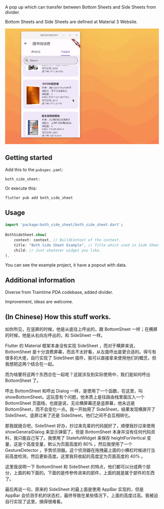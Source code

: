 A pop up which can transfer between Bottom Sheets and Side Sheets from divider.

Bottom Sheets and Side Sheets are defined at Material 3 Website.

![A example](showcase/both.side.sheet.gif)

## Getting started

Add this to the `pubspec.yaml`:

```
both_side_sheet: 
```

Or execute this:

```
flutter pub add both_side_sheet
```

## Usage

```dart
import 'package:both_side_sheet/both_side_sheet.dart';

BothSideSheet.show(
    context: context, // BuildContext of the context.
    title: "Both Side Sheet Example", // Title which used in Side Sheets. 
    child: // Just whatever widget you like.
),
```

You can see the example project, it have a popout with data.

## Additional information

Diverse from Traintime PDA codebase, added divider.

Improvement, ideas are welcome.

## (In Chinese) How this stuff works.

如你所见，在竖屏的时候，他是从底往上呼出的，跟 BottomSheet 一样；在横屏的时候，他是从右向左呼出的，和 SideSheet 一样。

Flutter 的 Material 框架本身没有实现 SideSheet ，而对于横屏来说，BottomSheet 是十分浪费屏幕，而且不太好看，从左面呼出是更合适的。得亏有很多的大佬，自行实现了 SideSheet 插件，我可以直接拿来使用他们的概念，但我想把这两个结合在一起。

而为啥要将这两个东西合在一起呢？这就涉及到实际使用中，我们是如何呼出 BottomSheet 了。

呼出 BottomSheet 和呼出 Dialog 一样，是使用了一个函数，在这里，叫 showBottomSheet。这玩意有个问题，他本质上是往路由栈里面压入一个 BottomSheet 页面栈，也就是说，无论横屏幕还是竖屏幕，他永远是 BottomSheet，而不会变化一点。我一开始用了 SideSheet，结果发现横屏开了 SideSheet，竖屏过来了还是 SideSheet，他们之间不会互相转化。

那我就缝合吧，SideSheet 好办，抄过来先辈的代码就好了，顺便我抄过来使用 showGeneralDialog 来显示弹窗了。但是 BottomSheet 本身并没有任何代码资料，我只能自己写了。我使用了 StatefulWidget 来保存 heightForVertical 变量，这是个高度变量，默认为页面高度的 80% 。然后我使用了一个 GestureDetector ，手势侦测器。这个侦测器在拖拽最上面的小横杠时候进行当前高度检测，然后更新高度。这里我将收起的高度定为页面高度的 40% 。

这里我说明一下 BottomSheet 和 SideSheet 的特点，他们都可以分成两个部分，上面的和下面的。下面的是传参传进来的部件，上面的就是属于部件的东西了。

最后再说一句，原来的 SideSheet 的最上面是使用 AppBar 实现的，但是 AppBar 会侦测手机的状态栏，最终导致在某些情况下，上面的高度过高。我被迫自行实现了这里，搞得很难看。
